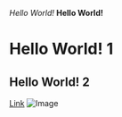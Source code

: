 *Hello World!*
**Hello World!**
# Hello World! 1
## Hello World! 2
[Link](http://a.com)
![Image](http://url/a.png)
